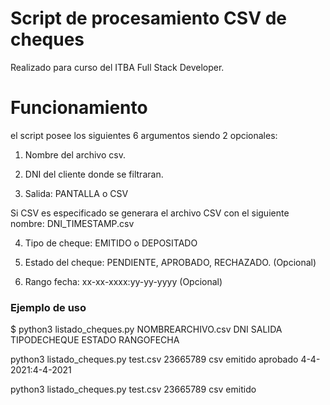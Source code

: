 # Script de procesamiento CSV de cheques
Realizado para curso del ITBA Full Stack Developer.


# Funcionamiento

el script posee los siguientes 6 argumentos siendo 2 opcionales:

1. Nombre del archivo csv.

2. DNI del cliente donde se filtraran.

3. Salida: PANTALLA o CSV

Si CSV es especificado se generara el archivo CSV con el siguiente nombre: DNI_TIMESTAMP.csv

4. Tipo de cheque: EMITIDO o DEPOSITADO

5. Estado del cheque: PENDIENTE, APROBADO, RECHAZADO. (Opcional)

6. Rango fecha: xx-xx-xxxx:yy-yy-yyyy (Opcional)


### Ejemplo de uso

$ python3 listado_cheques.py NOMBREARCHIVO.csv DNI SALIDA TIPODECHEQUE ESTADO RANGOFECHA

python3 listado_cheques.py test.csv 23665789 csv emitido aprobado 4-4-2021:4-4-2021

python3 listado_cheques.py test.csv 23665789 csv emitido

